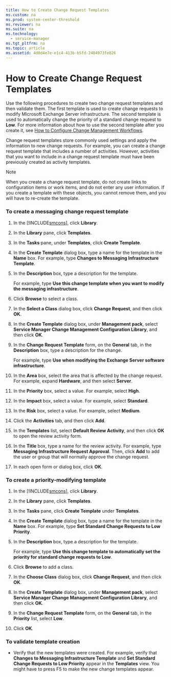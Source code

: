 ```yaml
---
title: How to Create Change Request Templates
ms.custom: na
ms.prod: system-center-threshold
ms.reviewer: na
ms.suite: na
ms.technology: 
  - service-manager
ms.tgt_pltfrm: na
ms.topic: article
ms.assetid: 4d0d4e7e-e1c4-413b-b5fd-2404973fe026
---
```

# How to Create Change Request Templates
Use the following procedures to create two change request templates and then validate them. The first template is used to create change requests to modify Microsoft Exchange Server infrastructure. The second template is used to automatically change the priority of a standard change request to **Low**. For more information about how to use the second template after you create it, see [How to Configure Change Management Workflows](How-to-Configure-Change-Management-Workflows.md).

Change request templates store commonly used settings and apply the information to new change requests. For example, you can create a change request template that includes a number of activities. However, activities that you want to include in a change request template must have been previously created as activity templates.

> [!NOTE]
> When you create a change request template, do not create links to configuration items or work items, and do not enter any user information. If you create a template with these objects, you cannot remove them, and you will have to re\-create the template.

### To create a messaging change request template

1.  In the [!INCLUDE[smcons](../../includes/smcons_md.md)], click **Library**.

2.  In the **Library** pane, click **Templates**.

3.  In the **Tasks** pane, under **Templates**, click **Create Template**.

4.  In the **Create Template** dialog box, type a name for the template in the **Name** box. For example, type **Changes to Messaging Infrastructure Template**.

5.  In the **Description** box, type a description for the template.

    For example, type **Use this change template when you want to modify the messaging infrastructure**.

6.  Click **Browse** to select a class.

7.  In the **Select a Class** dialog box, click **Change Request**, and then click **OK**.

8.  In the **Create Template** dialog box, under **Management pack**, select **Service Manager Change Management Configuration Library**, and then click **OK**.

9. In the **Change Request Template** form, on the **General** tab, in the **Description** box, type a description for the change.

    For example, type **Use when modifying the Exchange Server software infrastructure**.

10. In the **Area** box, select the area that is affected by the change request. For example, expand **Hardware**, and then select **Server**.

11. In the **Priority** box, select a value. For example, select **High**.

12. In the **Impact** box, select a value. For example, select **Standard**.

13. In the **Risk** box, select a value. For example, select **Medium**.

14. Click the **Activities** tab, and then click **Add**.

15. In the **Templates** list, select **Default Review Activity**, and then click **OK** to open the review activity form.

16. In the **Title** box, type a name for the review activity. For example, type **Messaging Infrastructure Request Approval**. Then, click **Add** to add the user or group that will normally approve the change request.

17. In each open form or dialog box, click **OK**.

### To create a priority\-modifying template

1.  In the [!INCLUDE[smcons](../../includes/smcons_md.md)], click **Library**.

2.  In the **Library** pane, click **Templates**.

3.  In the **Tasks** pane, click **Create Template** under **Templates**.

4.  In the **Create Template** dialog box, type a name for the template in the **Name** box. For example, type **Set Standard Change Requests to Low Priority**.

5.  In the **Description** box, type a description for the template.

    For example, type **Use this change template to automatically set the priority for standard change requests to Low**.

6.  Click **Browse** to add a class.

7.  In the **Choose Class** dialog box, click **Change Request**, and then click **OK**.

8.  In the **Create Template** dialog box, under **Management pack**, select **Service Manager Change Management Configuration Library**, and then click **OK**.

9. In the **Change Request Template** form, on the **General** tab, in the **Priority** list, select **Low**.

10. Click **OK**.

### To validate template creation

-   Verify that the new templates were created. For example, verify that **Changes to Messaging Infrastructure Template** and **Set Standard Change Requests to Low Priority** appear in the **Templates** view. You might have to press F5 to make the new change templates appear.


